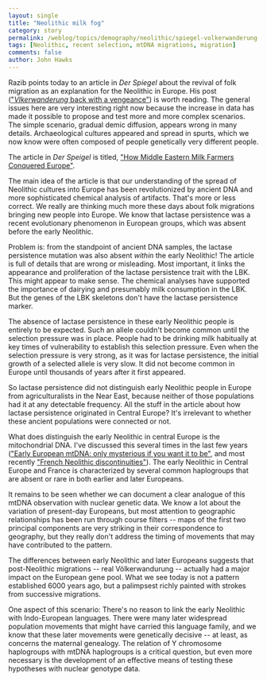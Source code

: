 ```yaml
---
layout: single 
title: "Neolithic milk fog" 
category: story
permalink: /weblog/topics/demography/neolithic/spiegel-volkerwanderung-2010.html
tags: [Neolithic, recent selection, mtDNA migrations, migration] 
comments: false 
author: John Hawks 
---
```


Razib points today to an article in <i>Der Spiegel</i> about the revival of folk migration as an explanation for the Neolithic in Europe. His post (<a href="http://blogs.discovermagazine.com/gnxp/2010/10/volkerwanderung-back-with-a-vengeance/">"<i>Vlkerwanderung</i> back with a vengeance"</a>) is worth reading. The general issues here are very interesting right now because the increase in data has made it possible to propose and test more and more complex scenarios. The simple scenario, gradual demic diffusion, appears wrong in many details. Archaeological cultures appeared and spread in spurts, which we now know were often composed of people genetically very different people. 

The article in <i>Der Speigel</i> is titled, <a href="http://www.spiegel.de/international/zeitgeist/0,1518,723310,00.html">"How Middle Eastern Milk Farmers Conquered Europe"</a>. 

The main idea of the article is that our understanding of the spread of Neolithic cultures into Europe has been revolutionized by ancient DNA and more sophisticated chemical analysis of artifacts. That's more or less correct. We really are thinking much more these days about folk migrations bringing new people into Europe. We know that lactase persistence was a recent evolutionary phenomenon in European groups, which was absent before the early Neolithic. 

Problem is: from the standpoint of ancient DNA samples, the lactase persistence mutation was also absent <i>within</i> the early Neolithic! The article is full of details that are wrong or misleading. Most important, it links the appearance and proliferation of the lactase persistence trait with the LBK. This might appear to make sense. The chemical analyses have supported the importance of dairying and presumably milk consumption in the LBK. But the genes of the LBK skeletons don't have the lactase persistence marker. 

The absence of lactase persistence in these early Neolithic people is entirely to be expected. Such an allele couldn't become common until the selection pressure was in place. People had to be drinking milk habitually at key times of vulnerability to establish this selection pressure. Even when the selection pressure is very strong, as it was for lactase persistence, the initial growth of a selected allele is very slow. It did not become common in Europe until thousands of years after it first appeared. 

So lactase persistence did not distinguish early Neolithic people in Europe from agriculturalists in the Near East, because neither of those populations had it at any detectable frequency. All the stuff in the article about how lactase persistence originated in Central Europe? It's irrelevant to whether these ancient populations were connected or not. 

What does distinguish the early Neolithic in central Europe is the mitochondrial DNA. I've discussed this several times in the last few years (<a href="http://johnhawks.net/weblog/reviews/genetics/mtdna_migrations/neolithic_ancient_dna_2005.html">"Early European mtDNA: only mysterious if you want it to be"</a>, and most recently <a href="http://johnhawks.net/weblog/reviews/genetics/mtdna_migrations/deguilloux-presse-ancient-mtdna-2010.html">"French Neolithic discontinuities"</a>). The early Neolithic in Central Europe and France is characterized by several common haplogroups that are absent or rare in both earlier and later Europeans. 

It remains to be seen whether we can document a clear analogue of this mtDNA observation with nuclear genetic data. We know a lot about the variation of present-day Europeans, but most attention to geographic relationships has been run through course filters -- maps of the first two principal components are very striking in their correspondence to geography, but they really don't address the timing of movements that may have contributed to the pattern. 

The differences between early Neolithic and later Europeans suggests that post-Neolithic migrations -- real V&ouml;lkerwandurung -- actually had a major impact on the European gene pool. What we see today is not a pattern established 6000 years ago, but a palimpsest richly painted with strokes from successive migrations. 

One aspect of this scenario: There's no reason to link the early Neolithic with Indo-European languages. There were many later widespread population movements that might have carried this language family, and we know that these later movements were genetically decisive -- at least, as concerns the maternal genealogy. The relation of Y chromosome haplogroups with mtDNA haplogroups is a critical question, but even more necessary is the development of an effective means of testing these hypotheses with nuclear genotype data. 

